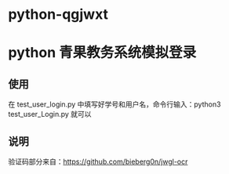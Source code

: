 # python-qgjwxt

# python 青果教务系统模拟登录


## 使用

在 test_user_login.py 中填写好学号和用户名，命令行输入：python3 test_user_Login.py 就可以

## 说明

验证码部分来自：https://github.com/bieberg0n/jwgl-ocr